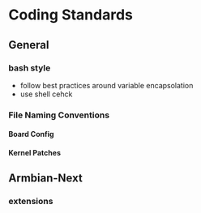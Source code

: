 # Coding Standards

## General
### bash style
* follow best practices around variable encapsolation
* use shell cehck

### File Naming Conventions
#### Board Config
#### Kernel Patches

## Armbian-Next
### extensions
